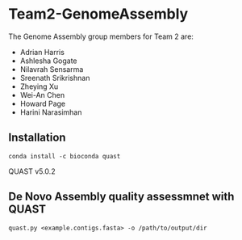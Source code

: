 # Team2-GenomeAssembly

The Genome Assembly group members for Team 2 are:
* Adrian Harris
* Ashlesha Gogate
* Nilavrah Sensarma
* Sreenath Srikrishnan
* Zheying Xu
* Wei-An Chen
* Howard Page
* Harini Narasimhan

## Installation

```
conda install -c bioconda quast
```
QUAST v5.0.2

## De Novo Assembly quality assessmnet with QUAST
```
quast.py <example.contigs.fasta> -o /path/to/output/dir
```
